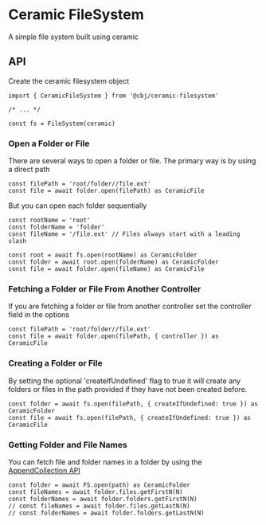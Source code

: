 # Ceramic FileSystem
A simple file system built using ceramic

## API
Create the ceramic filesystem object
```
import { CeramicFileSystem } from '@cbj/ceramic-filesystem'

/* ... */

const fs = FileSystem(ceramic)
```

### Open a Folder or File
There are several ways to open a folder or file. The primary way is by using a direct path
```
const filePath = 'root/folder//file.ext'
const file = await folder.open(filePath) as CeramicFile
```
But you can open each folder sequentially
```
const rootName = 'root'
const folderName = 'folder'
const fileName = '/file.ext' // Files always start with a leading slash

const root = await fs.open(rootName) as CeramicFolder
const folder = await root.open(folderName) as CeramicFolder
const file = await folder.open(fileName) as CeramicFile
```

### Fetching a Folder or File From Another Controller
If you are fetching a folder or file from another controller set the controller field in the options
```
const filePath = 'root/folder//file.ext'
const file = await folder.open(filePath, { controller }) as CeramicFile
```

### Creating a Folder or File
By setting the optional 'createIfUndefined' flag to true it will create any folders or files in the path provided if they have not been created before.
```
const folder = await fs.open(filePath, { createIfUndefined: true }) as CeramicFolder
const file = await fs.open(filePath, { createIfUndefined: true }) as CeramicFile
```

### Getting Folder and File Names
You can fetch file and folder names in a folder by using the [AppendCollection API](https://github.com/ChicoBitcoinJoe/ceramic-append-collection)
```
const folder = await FS.open(path) as CeramicFolder
const fileNames = await folder.files.getFirstN(N)
const folderNames = await folder.folders.getFirstN(N)
// const fileNames = await folder.files.getLastN(N)
// const folderNames = await folder.folders.getLastN(N)
```